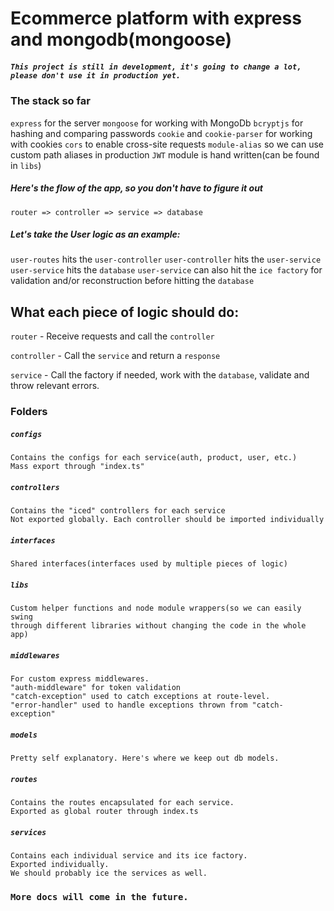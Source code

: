 # Ecommerce platform with express and mongodb(mongoose)

##### `This project is still in development, it's going to change a lot, please don't use it in production yet.`

### The stack so far

`express` for the server
`mongoose` for working with MongoDb
`bcryptjs` for hashing and comparing passwords
`cookie` and `cookie-parser` for working with cookies
`cors` to enable cross-site requests
`module-alias` so we can use custom path aliases in production
`JWT` module is hand written(can be found in `libs`)

##### Here's the flow of the app, so you don't have to figure it out

`router => controller => service => database`

##### Let's take the User logic as an example:

`user-routes` hits the `user-controller`
`user-controller` hits the `user-service`
`user-service` hits the `database`
`user-service` can also hit the `ice factory` for validation and/or reconstruction before
hitting the `database`

## What each piece of logic should do:

`router` - Receive requests and call the `controller`

`controller` - Call the `service` and return a `response`

`service` - Call the factory if needed, work with the `database`, validate and throw relevant errors.

### Folders

##### `configs`

```
Contains the configs for each service(auth, product, user, etc.)
Mass export through "index.ts"
```

##### `controllers`

```
Contains the "iced" controllers for each service
Not exported globally. Each controller should be imported individually
```

##### `interfaces`

```
Shared interfaces(interfaces used by multiple pieces of logic)
```

##### `libs`

```
Custom helper functions and node module wrappers(so we can easily swing
through different libraries without changing the code in the whole app)
```

##### `middlewares`

```
For custom express middlewares.
"auth-middleware" for token validation
"catch-exception" used to catch exceptions at route-level.
"error-handler" used to handle exceptions thrown from "catch-exception"
```

##### `models`

```
Pretty self explanatory. Here's where we keep out db models.
```

##### `routes`

```
Contains the routes encapsulated for each service.
Exported as global router through index.ts
```

##### `services`

```
Contains each individual service and its ice factory.
Exported individually.
We should probably ice the services as well.
```

### `More docs will come in the future.`

